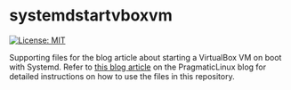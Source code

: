 # systemdstartvboxvm
[![License: MIT](https://img.shields.io/badge/License-MIT-yellow.svg)](https://opensource.org/licenses/MIT)  

Supporting files for the blog article about starting a VirtualBox VM on boot with Systemd. Refer to [this blog article](https://www.pragmaticlinux.com/2020/10/start-a-virtualbox-vm-on-boot-with-systemd/) on the PragmaticLinux blog for detailed instructions on how to use the files in this repository.

